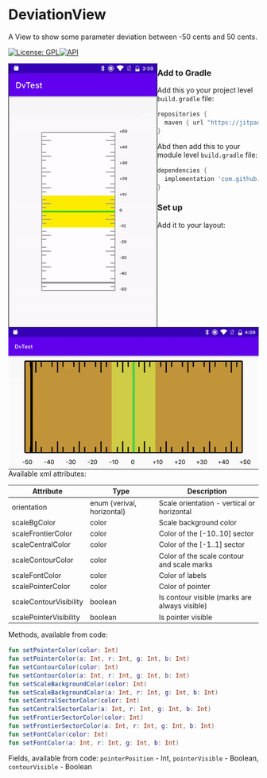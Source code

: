 # DeviationView

A View to show some parameter deviation between -50 cents and 50 cents.

 [![License: GPL](https://img.shields.io/badge/License-GPL-blue)](https://gnu.org/licenses/gpl-3.0.txt)[![API](https://img.shields.io/badge/API-19%2B-brightgreen.svg?style=flat)](https://android-arsenal.com/api?level=19)

<img src="./readme/1.gif" width="300" style="float:left"/>

<img src="./readme/2.gif" width="600" style="float:left"/>

### Add to Gradle

Add this yo your project level `build.gradle` file:

```gradle
repositories {
  maven { url "https://jitpack.io" }
}
```

Abd then add this to your module level `build.gradle` file:

```gradle
dependencies {
  implementation 'com.github.sizeofanton:DeviationView:1.0'
}
```

### Set up

Add it to your layout:

```xml
<layout
        ...
        <com.sizeofanton.deviationview.DeviationView
        android:id="@+id/dView"
        android:layout_width="611dp"
        android:layout_height="320dp"
        app:layout_constraintBottom_toBottomOf="parent"
        app:layout_constraintEnd_toEndOf="parent"
        app:layout_constraintStart_toStartOf="parent"
        app:layout_constraintTop_toTopOf="parent"
        app:orientation="horizontal"
        app:scaleBgColor="#c29438"
        app:scaleFrontierColor="#cfcc44"
        app:scaleCentralColor="#44cf46"
        app:scaleContourVisibility="true"
        app:scaleContourColor="#000000"
        app:scaleFontColor="#000000"
        app:scalePointerColor="#000000"
        app:scalePointerVisibility="true" />     
        ...
</layout>
```

Available xml attributes:

| Attribute              | Type                       | Description                                   |
| ---------------------- | -------------------------- | --------------------------------------------- |
| orientation            | enum {verival, horizontal} | Scale orientation - vertical or horizontal    |
| scaleBgColor           | color                      | Scale background color                        |
| scaleFrontierColor     | color                      | Color of the [-10..10] sector                 |
| scaleCentralColor      | color                      | Color of the [-1..1] sector                   |
| scaleContourColor      | color                      | Color of the scale contour and scale marks    |
| scaleFontColor         | color                      | Color of labels                               |
| scalePointerColor      | color                      | Color of pointer                              |
| scaleContourVisibility | boolean                    | Is contour visible (marks are always visible) |
| scalePointerVisibility | boolean                    | Is pointer visible                            |

Methods, available from code:

```kotlin
fun setPointerColor(color: Int)
fun setPointerColor(a: Int, r: Int, g: Int, b: Int)
fun setContourColor(color: Int)
fun setContourColor(a: Int, r: Int, g: Int, b: Int)
fun setScaleBackgroundColor(color: Int)
fun setScaleBackgroundColor(a: Int, r: Int, g: Int, b: Int)
fun setCentralSectorColor(color: Int)
fun setCentralSectorColor(a: Int, r: Int, g: Int, b: Int)
fun setFrontierSectorColor(color: Int)
fun setFrontierSectorColor(a: Int, r: Int, g: Int, b: Int)
fun setFontColor(color: Int)
fun setFontColor(a: Int, r: Int, g: Int, b: Int)
```

Fields, available from code: `pointerPosition` - Int, `pointerVisible` - Boolean, `contourVisible` - Boolean